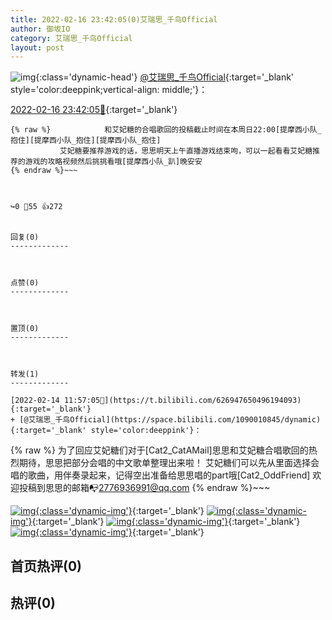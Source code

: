 ```yaml
---
title: 2022-02-16 23:42:05(0)艾瑞思_千鸟Official
author: 御坂IO
category: 艾瑞思_千鸟Official
layout: post
---
```


![img](/images/7e08840c56f251de28bdf766b647bd5fe9a5d50a.jpg){:class='dynamic-head'}
[@艾瑞思_千鸟Official](https://space.bilibili.com/1090010845/dynamic){:target='_blank' style='color:deeppink;vertical-align: middle;'}：

[2022-02-16 23:42:05🔗](https://t.bilibili.com/627871497953365697){:target='_blank'}

~~~
{% raw %}            和艾妃糖的合唱歌回的投稿截止时间在本周日22:00[提摩西小队_抱住][提摩西小队_抱住][提摩西小队_抱住]
           艾妃糖要推荐游戏的话，思思明天上午直播游戏结束呴，可以一起看看艾妃糖推荐的游戏的攻略视频然后挑挑看哦[提摩西小队_趴]晚安安
{% endraw %}~~~



↪️0 💬55 👍272


回复(0)
-------------



点赞(0)
-------------



置顶(0)
-------------



转发(1)
-------------

[2022-02-14 11:57:05🔗](https://t.bilibili.com/626947650496194093){:target='_blank'}
+ [@艾瑞思_千鸟Official](https://space.bilibili.com/1090010845/dynamic){:target='_blank' style='color:deeppink'}：
~~~
{% raw %}    为了回应艾妃糖们对于[Cat2_CatAMail]思思和艾妃糖合唱歌回的热烈期待，思思把部分会唱的中文歌单整理出来啦！
     艾妃糖们可以先从里面选择会唱的歌曲，用伴奏录起来，记得空出准备给思思唱的part哦[Cat2_OddFriend]
  欢迎投稿到思思的邮箱📭2776936991@qq.com
{% endraw %}~~~


[![img](/images/789eaeb63b588224a026dd4a07f1aa2aa2a22b77.png){:class='dynamic-img'}](/images/789eaeb63b588224a026dd4a07f1aa2aa2a22b77.png){:target='_blank'}
[![img](/images/212fe71bb48afbcce8a2588bf5c00388dd90c047.png){:class='dynamic-img'}](/images/212fe71bb48afbcce8a2588bf5c00388dd90c047.png){:target='_blank'}
[![img](/images/156c3c8e3c46b298b41771d1fa4ecbdb586cf798.png){:class='dynamic-img'}](/images/156c3c8e3c46b298b41771d1fa4ecbdb586cf798.png){:target='_blank'}
[![img](/images/430ba19b6ffd9db984bbcd11f7e975cb7e437122.png){:class='dynamic-img'}](/images/430ba19b6ffd9db984bbcd11f7e975cb7e437122.png){:target='_blank'}




首页热评(0)
-------------



热评(0)
-------------



